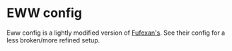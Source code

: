 # EWW config

Eww config is a lightly modified version of [Fufexan's](https://github.com/fufexan/dotfiles/blob/main/home/programs/eww/README.md). See their config for a less broken/more refined setup.
